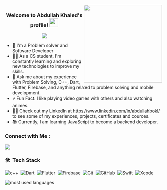 
<img width="250" align="right" src="https://c.tenor.com/_DOBjnGspYAAAAAM/code-coding.gif">

<h3 align="center">
  Welcome to Abdullah Khaled's profile!
  <img src="https://media.giphy.com/media/hvRJCLFzcasrR4ia7z/giphy.gif" width="28">
</h3>

<!-- Typing SVG by DenverCoder1 - https://github.com/DenverCoder1/readme-typing-svg -->
<p align="center">
  <a href="https://github.com/DenverCoder1/readme-typing-svg"><img src="https://readme-typing-svg.herokuapp.com/?lines=Flutter%20developer;Always%20learning%20new%20things&font=Fira%20Code&center=true&width=440&height=45&color=f75c7e&vCenter=true&size=22"></a>
</p> 

- 🏢 I'm a Problem solver and Software Developer 
- 👨‍💻 As a CS student, I'm constantly learning and exploring new technologies to improve my skills.
- 💬 Ask me about my experience with Problem Solving, C++, Dart, Flutter, Firebase, and anything related to problem solving and mobile development.
- ⚡ Fun Fact: I like playing video games with others and also watching animes.
- 👨‍💻 Check out my LinkedIn at https://www.linkedin.com/in/abdullahbokl/ to see some of my experiences, projects, certificates and cources.
- 📚 Currently, I am learning JavaScript to become a backend developer.


### Connect with Me :

<a href="https://www.linkedin.com/in/abdullahbokl/" target="_blank"><img src="https://img.shields.io/badge/-Abdullah%20Khaled-0077B5?style=for-the-badge&logo=Linkedin&logoColor=white"/></a>

### 🛠 &nbsp;Tech Stack

![c++](https://img.shields.io/badge/-C++-05122A?style=flat&logo=c%2B%2B&logoColor=white)&nbsp;
![Dart](https://img.shields.io/badge/-Dart-05122A?style=flat&logo=Dart)&nbsp;
![Flutter](https://img.shields.io/badge/-Flutter-05122A?style=flat&logo=Flutter)&nbsp;
![Firebase](https://img.shields.io/badge/-Firebase%20-05122A?style=flat&logo=Firebase)&nbsp;
![Git](https://img.shields.io/badge/-Git-05122A?style=flat&logo=git)&nbsp;
![GitHub](https://img.shields.io/badge/-GitHub-05122A?style=flat&logo=github)&nbsp;
![Swift](https://img.shields.io/badge/-Swift-05122A?style=flat&logo=Swift)&nbsp;
![Xcode](https://img.shields.io/badge/-Xcode-05122A?style=flat&logo=Xcode)&nbsp;




<img align="left" src="https://github-readme-stats.vercel.app/api/top-langs?username=abdullahbokl&show_icons=true&locale=en&layout=compact&theme=radical" alt="most used languages" />
<br>

